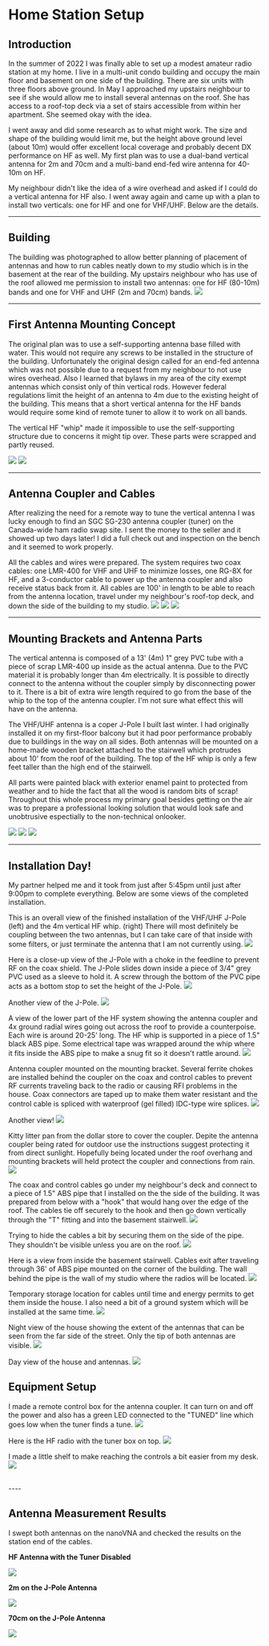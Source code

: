 # Home Station Setup

## Introduction

In the summer of 2022 I was finally able to set up a modest amateur radio
station at my home. I live in a multi-unit condo building and occupy the
main floor and basement on one side of the building. There are six units
with three floors above ground. In May I approached my upstairs neighbour
to see if she would allow me to install several antennas on the roof. She
has access to a roof-top deck via a set of stairs accessible from within
her apartment. She seemed okay with the idea.

I went away and did some research as to what might work. The size and shape
of the building would limit me, but the height above ground level (about 10m)
would offer excellent local coverage and probably decent DX performance on HF
as well. My first plan was to use a dual-band vertical antenna for 2m and 70cm
and a multi-band end-fed wire antenna for 40-10m on HF.

My neighbour didn't like the idea of a wire overhead and asked if I could do
a vertical antenna for HF also. I went away again and came up with a plan to
install two verticals: one for HF and one for VHF/UHF. Below are the details.
<br clear="right"/>

----
## Building

The building was photographed to allow better planning of
    placement of antennas and how to run cables neatly down to my
    studio which is in the basement at the rear of the building. My
    upstairs neighbour who has use of the roof allowed me permission
    to install two antennas: one for HF (80-10m) bands and one for
    VHF and UHF (2m and 70cm) bands.
<img class="photo" src="raw/master/IMG_5708.jpg">
<br clear="right"/>

----
## First Antenna Mounting Concept
The original plan was to use a self-supporting antenna base filled
    with water. This would not require any screws to be installed in the
    structure of the building. Unfortunately the original design called for
    an end-fed antenna which was not possible due to a request from my
    neighbour to not use wires overhead. Also I learned that bylaws in my
    area of the city exempt antennas which consist only of thin vertical
    rods. However federal regulations limit the height of an antenna
    to 4m due to the existing height of the building. This means that
    a short vertical antenna for the HF bands would require some kind of
    remote tuner to allow it to work on all bands.

The vertical HF "whip" made it impossible to use the self-supporting
    structure due to concerns it might tip over. These parts were scrapped and
    partly reused.

<img class="photo" src="raw/master/IMG_5716.jpg">
<img class="photo" src="raw/master/IMG_5717.jpg">
<br clear="right"/>

----
## Antenna Coupler and Cables
After realizing the need for a remote way to tune the vertical antenna I
    was lucky enough to find an SGC SG-230 antenna coupler (tuner) on the
    Canada-wide ham radio swap site. I sent the money to the seller and it
    showed up two days later! I did a full check out and inspection on the
    bench and it seemed to work properly.

All the cables and wires were prepared. The system requires two coax cables:
    one LMR-400 for VHF and UHF to minimize losses, one RG-8X for HF, and a 3-conductor
    cable to power up the antenna coupler and also receive status back from it. All cables
    are 100' in length to be able to reach from the antenna location, travel under my
    neighbour's roof-top deck, and down the side of the building to my studio.
<img class="photo" src="raw/master/IMG_5724.jpg">
<img class="photo" src="raw/master/IMG_5725.jpg">
<img class="photo" src="raw/master/IMG_5731.jpg">
<br clear="right"/>

----
## Mounting Brackets and Antenna Parts
The vertical antenna is composed of a 13' (4m) 1" grey PVC tube with a piece of
    scrap LMR-400 up inside as the actual antenna. Due to the PVC material it is probably
    longer than 4m electrically. It is possible to directly connect to the antenna without
    the coupler simply by disconnecting power to it. There is a bit of extra wire length
    required to go from the base of the whip to the top of the antenna coupler. I'm not
    sure what effect this will have on the antenna.

The VHF/UHF antenna is a coper J-Pole I built last winter. I had originally installed
    it on my first-floor balcony but it had poor performance probably due to buildings
    in the way on all sides. Both antennas will be mounted on a home-made wooden bracket
    attached to the stairwell which protrudes about 10' from the roof of the building.
    The top of the HF whip is only a few feet taller than the high end of the stairwell.

All parts were painted black with exterior enamel paint to protected from weather and
    to hide the fact that all the wood is random bits of scrap! Throughout this whole process
    my primary goal besides getting on the air was to prepare a professional looking solution
    that would look safe and unobtrusive espectially to the non-technical onlooker.

<img class="photo" src="raw/master/IMG_5732.jpg">
<img class="photo" src="raw/master/IMG_5733.jpg">
<img class="photo" src="raw/master/IMG_5734.jpg">
<br clear="right"/>

----
## Installation Day!
My partner helped me and it took from just after 5:45pm until just after 9:00pm to
    complete everything. Below are some views of the completed installation.

This is an overall view of the finished installation of the VHF/UHF J-Pole (left) and the
    4m vertical HF whip. (right) There will most definitely be coupling between the two antennas,
    but I can take care of that inside with some filters, or just terminate the antenna that I am
    not currently using.
<img class="photo" src="raw/master/IMG_5736.jpg">

Here is a close-up view of the J-Pole with a choke in the feedline to prevent RF on the coax shield.
    The J-Pole slides down inside a piece of 3/4" grey PVC used as a sleeve to hold it. A screw through the
    bottom of the PVC pipe acts as a bottom stop to set the height of the J-Pole.
<img class="photo" src="raw/master/IMG_5737.jpg">

Another view of the J-Pole.
<img class="photo" src="raw/master/IMG_5738.jpg">

A view of the lower part of the HF system showing the antenna coupler and 4x ground radial wires
    going out across the roof to provide a counterpoise. Each wire is around 20-25' long. The HF whip
    is supported in a piece of 1.5" black ABS pipe. Some electrical tape was wrapped around the whip
    where it fits inside the ABS pipe to make a snug fit so it doesn't rattle around.
<img class="photo" src="raw/master/IMG_5739.jpg">

Antenna coupler mounted on the mounting bracket. Several ferrite chokes are installed behind the
    coupler on the coax and control cables to prevent RF currents traveling back to the radio or
    causing RFI problems in the house. Coax connectors are taped up to make them water resistant and
    the control cable is spliced with waterproof (gel filled) IDC-type wire splices.
<img class="photo" src="raw/master/IMG_5740.jpg">

Another view!
<img class="photo" src="raw/master/IMG_5741.jpg">

Kitty litter pan from the dollar store to cover the coupler. Depite the antenna coupler being rated
    for outdoor use the instructions suggest protecting it from direct sunlight. Hopefully being located
    under the roof overhang and mounting brackets will held protect the coupler and connections from rain.
<img class="photo" src="raw/master/IMG_5742.jpg">

The coax and control cables go under my neighbour's deck and connect to a
    piece of 1.5" ABS pipe that I installed on the the side of the building. It was prepared from below with
    a "hook" that would hang over the edge of the roof. The cables tie off securely to the hook
    and then go down vertically through the "T" fitting and into the basement stairwell.
<img class="photo" src="raw/master/IMG_5743.jpg">

Trying to hide the cables a bit by securing them on the side of the pipe. They shouldn't be visible unless
    you are on the roof.
<img class="photo" src="raw/master/IMG_5744.jpg">

Here is a view from inside the basement stairwell. Cables exit after traveling through 36' of ABS pipe
    mounted on the corner of the building. The wall behind the pipe is the wall of my studio where the
    radios will be located.
<img class="photo" src="raw/master/IMG_5745.jpg">

Temporary storage location for cables until time and energy permits to get them inside the house. I also
    need a bit of a ground system which will be installed at the same time.
<img class="photo" src="raw/master/IMG_5746.jpg">

Night view of the house showing the extent of the antennas that can be seen from the far side of
    the street. Only the tip of both antennas are visible.
<img class="photo" src="raw/master/IMG_5747.jpg">

Day view of the house and antennas.
<img class="photo" src="raw/master/IMG_5748.jpg">

## Equipment Setup

I made a remote control box for the antenna coupler. It can turn on and off the power and also has a green
    LED connected to the "TUNED" line which goes low when the tuner finds a tune.
<img class="photo" src="raw/master/IMG_5753.jpg">

Here is the HF radio with the tuner box on top.
<img class="photo" src="raw/master/IMG_5754.jpg">

I made a little shelf to make reaching the controls a bit easier from my desk.
<img class="photo" src="raw/master/IMG_5759.jpg">

<br clear="right"/>
----

## Antenna Measurement Results

I swept both antennas on the nanoVNA and checked the results on the station end of the cables.

<b>HF Antenna with the Tuner Disabled</b></p>
<img class="photo" src="raw/master/2022-07-13-home_HF_tuner_out.png">

<b>2m on the J-Pole Antenna</b></p>
<img class="photo" src="raw/master/2022-07-13-home_VHF.png">

<b>70cm on the J-Pole Antenna</b></p>
<img class="photo" src="raw/master/2022-07-13-home_UHF.png">
